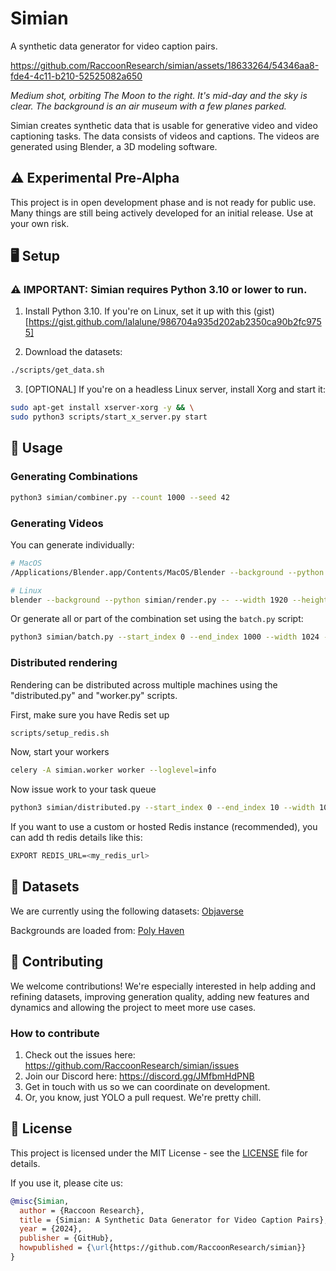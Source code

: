 # Simian
A synthetic data generator for video caption pairs.

https://github.com/RaccoonResearch/simian/assets/18633264/54346aa8-fde4-4c11-b210-52525082a650

*Medium shot, orbiting The Moon to the right. It's mid-day and the sky is clear. The background is an air museum with a few planes parked.*

Simian creates synthetic data that is usable for generative video and video captioning tasks. The data consists of videos and captions. The videos are generated using Blender, a 3D modeling software.

## ⚠️ Experimental Pre-Alpha

This project is in open development phase and is not ready for public use. Many things are still being actively developed for an initial release. Use at your own risk.

## 🖥️ Setup

### ⚠️ IMPORTANT: Simian requires Python 3.10 or lower to run.

1. Install Python 3.10. If you're on Linux, set it up with this (gist)[https://gist.github.com/lalalune/986704a935d202ab2350ca90b2fc9755]


2. Download the datasets:
```bash
./scripts/get_data.sh
```

3. [OPTIONAL] If you're on a headless Linux server, install Xorg and start it:

```bash
sudo apt-get install xserver-xorg -y && \
sudo python3 scripts/start_x_server.py start
```

## 📸 Usage

### Generating Combinations

```bash
python3 simian/combiner.py --count 1000 --seed 42
```

### Generating Videos

You can generate individually:
```bash
# MacOS
/Applications/Blender.app/Contents/MacOS/Blender --background --python simian/render.py -- --width 1920 --height 1080 --combination_index 0 --output_dir ./renders --background_path ./backgrounds

# Linux
blender --background --python simian/render.py -- --width 1920 --height 1080 --combination_index 0 --output_dir ./renders --background_path ./backgrounds
```

Or generate all or part of the combination set using the `batch.py` script:

```bash
python3 simian/batch.py --start_index 0 --end_index 1000 --width 1024 --height 576
```

### Distributed rendering
Rendering can be distributed across multiple machines using the "distributed.py" and "worker.py" scripts.

First, make sure you have Redis set up
```bash
scripts/setup_redis.sh
```

Now, start your workers
```bash
celery -A simian.worker worker --loglevel=info
```

Now issue work to your task queue

```bash
python3 simian/distributed.py --start_index 0 --end_index 10 --width 1024 --height 576
```

If you want to use a custom or hosted Redis instance (recommended), you can add th redis details like this:
```bash
EXPORT REDIS_URL=<my_redis_url>
```

## 📁 Datasets

We are currently using the following datasets:
[Objaverse](https://huggingface.co/datasets/allenai/objaverse)

Backgrounds are loaded from:
[Poly Haven](https://polyhaven.com)

## 🦝 Contributing

We welcome contributions! We're especially interested in help adding and refining datasets, improving generation quality, adding new features and dynamics and allowing the project to meet more use cases.

### How to contribute

1. Check out the issues here: https://github.com/RaccoonResearch/simian/issues
2. Join our Discord here: https://discord.gg/JMfbmHdPNB
3. Get in touch with us so we can coordinate on development.
4. Or, you know, just YOLO a pull request. We're pretty chill.

## 📜 License

This project is licensed under the MIT License - see the [LICENSE](LICENSE) file for details.

If you use it, please cite us:

```bibtex
@misc{Simian,
  author = {Raccoon Research},
  title = {Simian: A Synthetic Data Generator for Video Caption Pairs},
  year = {2024},
  publisher = {GitHub},
  howpublished = {\url{https://github.com/RaccoonResearch/simian}}
}
```
